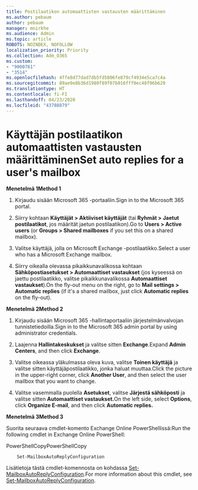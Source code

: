 ```yaml
---
title: Postilaatikon automaattisten vastausten määrittäminen
ms.author: pebaum
author: pebaum
manager: mnirkhe
ms.audience: Admin
ms.topic: article
ROBOTS: NOINDEX, NOFOLLOW
localization_priority: Priority
ms.collection: Adm_O365
ms.custom:
- "9000761"
- "3514"
ms.openlocfilehash: 4ffe8d77dad7db5fd5806fe879cf4934e5ca7c4a
ms.sourcegitcommit: 89ae9e8b36d1980f89f07b016fff0ec48f96b620
ms.translationtype: HT
ms.contentlocale: fi-FI
ms.lasthandoff: 04/23/2020
ms.locfileid: "43788879"
---
```

# <a name="set-auto-replies-for-a-users-mailbox"></a><span data-ttu-id="f550c-102">Käyttäjän postilaatikon automaattisten vastausten määrittäminen</span><span class="sxs-lookup"><span data-stu-id="f550c-102">Set auto replies for a user's mailbox</span></span>

<span data-ttu-id="f550c-103">**Menetelmä 1**</span><span class="sxs-lookup"><span data-stu-id="f550c-103">**Method 1**</span></span>

1. <span data-ttu-id="f550c-104">Kirjaudu sisään Microsoft 365 -portaaliin.</span><span class="sxs-lookup"><span data-stu-id="f550c-104">Sign in to the Microsoft 365 portal.</span></span>

2. <span data-ttu-id="f550c-105">Siirry kohtaan **Käyttäjät > Aktiiviset käyttäjät** (tai **Ryhmät > Jaetut postilaatikot**, jos määrität jaetun postilaatikon).</span><span class="sxs-lookup"><span data-stu-id="f550c-105">Go to **Users > Active users** (or **Groups > Shared mailboxes** if you set this on a shared mailbox).</span></span>

3. <span data-ttu-id="f550c-106">Valitse käyttäjä, jolla on Microsoft Exchange -postilaatikko.</span><span class="sxs-lookup"><span data-stu-id="f550c-106">Select a user who has a Microsoft Exchange mailbox.</span></span>

4. <span data-ttu-id="f550c-107">Siirry oikealla olevassa pikaikkunavalikossa kohtaan **Sähköpostiasetukset > Automaattiset vastaukset** (jos kyseessä on jaettu postilaatikko, valitse pikaikkunavalikossa **Automaattiset vastaukset**).</span><span class="sxs-lookup"><span data-stu-id="f550c-107">On the fly-out menu on the right, go to **Mail settings > Automatic replies** (if it's a shared mailbox, just click **Automatic replies** on the fly-out).</span></span>

<span data-ttu-id="f550c-108">**Menetelmä 2**</span><span class="sxs-lookup"><span data-stu-id="f550c-108">**Method 2**</span></span>

1. <span data-ttu-id="f550c-109">Kirjaudu sisään Microsoft 365 -hallintaportaaliin järjestelmänvalvojan tunnistetiedoilla.</span><span class="sxs-lookup"><span data-stu-id="f550c-109">Sign in to the Microsoft 365 admin portal by using administrator credentials.</span></span>

2. <span data-ttu-id="f550c-110">Laajenna **Hallintakeskukset** ja valitse sitten **Exchange**.</span><span class="sxs-lookup"><span data-stu-id="f550c-110">Expand **Admin Centers**, and then click **Exchange**.</span></span>

3. <span data-ttu-id="f550c-111">Valitse oikeassa yläkulmassa oleva kuva, valitse **Toinen käyttäjä** ja valitse sitten käyttäjäpostilaatikko, jonka haluat muuttaa.</span><span class="sxs-lookup"><span data-stu-id="f550c-111">Click the picture in the upper-right corner, click **Another User**, and then select the user mailbox that you want to change.</span></span>

4. <span data-ttu-id="f550c-112">Valitse vasemmalla puolella **Asetukset**, valitse **Järjestä sähköposti** ja valitse sitten **Automaattiset vastaukset.**</span><span class="sxs-lookup"><span data-stu-id="f550c-112">On the left side, select **Options**, click **Organize E-mail**, and then click **Automatic replies.**</span></span>

<span data-ttu-id="f550c-113">**Menetelmä 3**</span><span class="sxs-lookup"><span data-stu-id="f550c-113">**Method 3**</span></span>

<span data-ttu-id="f550c-114">Suorita seuraava cmdlet-komento Exchange Online PowerShellissä:</span><span class="sxs-lookup"><span data-stu-id="f550c-114">Run the following cmdlet in Exchange Online PowerShell:</span></span>

<span data-ttu-id="f550c-115">PowerShellCopy</span><span class="sxs-lookup"><span data-stu-id="f550c-115">PowerShellCopy</span></span>

```
    Set-MailboxAutoReplyConfiguration
```

<span data-ttu-id="f550c-116">Lisätietoja tästä cmdlet-komennosta on kohdassa [Set-MailboxAutoReplyConfiguration](https://docs.microsoft.com/powershell/module/exchange/mailboxes/set-mailboxautoreplyconfiguration).</span><span class="sxs-lookup"><span data-stu-id="f550c-116">For more information about this cmdlet, see [Set-MailboxAutoReplyConfiguration](https://docs.microsoft.com/powershell/module/exchange/mailboxes/set-mailboxautoreplyconfiguration).</span></span>
